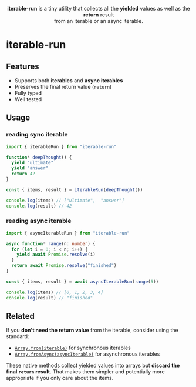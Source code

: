 <p align="center">
<b>iterable-run</b> is a tiny utility that collects all the <b>yielded</b> values as well as the <b>return</b> result<br>from an iterable or an async iterable.
</p>

# iterable-run

## Features

- Supports both **iterables** and **async iterables**
- Preserves the final return value (`return`)
- Fully typed
- Well tested

## Usage

### reading sync iterable

```ts
import { iterableRun } from "iterable-run"

function* deepThought() {
  yield "ultimate"
  yield "answer"
  return 42
}

const { items, result } = iterableRun(deepThought())

console.log(items) // ["ultimate",  "answer"]
console.log(result) // 42
```

### reading async iterable

```ts
import { asyncIterableRun } from "iterable-run"

async function* range(n: number) {
  for (let i = 0; i < n; i++) {
    yield await Promise.resolve(i)
  }
  return await Promise.resolve("finished")
}

const { items, result } = await asyncIterableRun(range(5))

console.log(items) // [0, 1, 2, 3, 4]
console.log(result) // "finished"
```

## Related

If you **don't need the return value** from the iterable, consider using the standard:

- [`Array.from(iterable)`](https://developer.mozilla.org/docs/Web/JavaScript/Reference/Global_Objects/Array/from) for synchronous iterables
- [`Array.fromAsync(asyncIterable)`](https://developer.mozilla.org/docs/Web/JavaScript/Reference/Global_Objects/Array/fromAsync) for asynchronous iterables

These native methods collect yielded values into arrays but **discard the final `return` result**. That makes them simpler and potentially more appropriate if you only care about the items.
